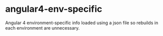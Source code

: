 # angular4-env-specific
Angular 4 environment-specific info loaded using a json file so rebuilds in each environment are unnecessary.
